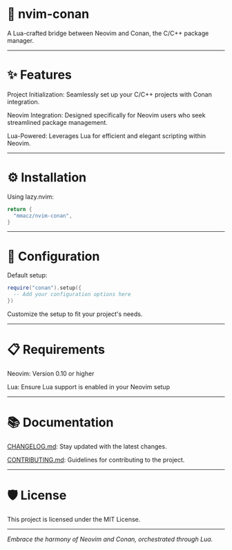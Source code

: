# 🌿 nvim-conan

A Lua-crafted bridge between Neovim and Conan, the C/C++ package manager.

------ 

# ✨ Features

Project Initialization: Seamlessly set up your C/C++ projects with Conan integration.

Neovim Integration: Designed specifically for Neovim users who seek streamlined package management.

Lua-Powered: Leverages Lua for efficient and elegant scripting within Neovim.

------

# ⚙️ Installation

Using lazy.nvim:

```lua
return {
  "mmacz/nvim-conan",
}
```

------

# 🔧 Configuration

Default setup:
```lua
require("conan").setup({
  -- Add your configuration options here
})
```
Customize the setup to fit your project's needs.

------

# 📋 Requirements

Neovim: Version 0.10 or higher

Lua: Ensure Lua support is enabled in your Neovim setup

------

# 📚 Documentation

[CHANGELOG.md](CHANGELOG.md): Stay updated with the latest changes.

[CONTRIBUTING.md](CONTRIBUTING.md): Guidelines for contributing to the project.

------

# 🛡 License

This project is licensed under the MIT License.

------

*Embrace the harmony of Neovim and Conan, orchestrated through Lua.*
